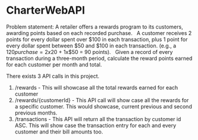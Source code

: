 # CharterWebAPI

Problem statement: A retailer offers a rewards program to its customers, awarding points based on each recorded purchase.
 
A customer receives 2 points for every dollar spent over $100 in each transaction, plus 1 point for every
dollar spent between $50 and $100 in each transaction.
(e.g., a $120 purchase = 2x$20 + 1x$50 = 90 points).
 
Given a record of every transaction during a three-month period, calculate the reward points earned for
each customer per month and total.

There exists 3 API calls in this project. 
1. /rewards - This will showcase all the total rewards earned for each customer
2. /rewards/{customerId} - This API call will show case all the rewards for a specific customer. This would showcase, current previous and second previous months.
3. /transactions - This API will return all the transaction by customer id ASC. This will show case the transaction entry for each and every customer and their bill amounts too. 



